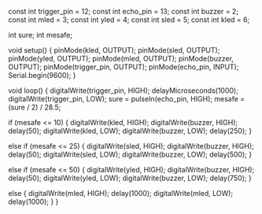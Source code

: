const int trigger_pin = 12;
const int echo_pin = 13;
const int buzzer = 2;
const int mled = 3;
const int yled = 4;
const int sled = 5;
const int kled = 6;

int sure;
int mesafe;

void setup() {
  pinMode(kled, OUTPUT);
  pinMode(sled, OUTPUT);
  pinMode(yled, OUTPUT);
  pinMode(mled, OUTPUT);
  pinMode(buzzer, OUTPUT);
  pinMode(trigger_pin, OUTPUT);
  pinMode(echo_pin, INPUT);
  Serial.begin(9600);
}

void loop() {
  digitalWrite(trigger_pin, HIGH);
  delayMicroseconds(1000);
  digitalWrite(trigger_pin, LOW);
  sure = pulseIn(echo_pin, HIGH);
  mesafe = (sure / 2) / 28.5;

  if (mesafe <= 10)
  {
    digitalWrite(kled, HIGH);
    digitalWrite(buzzer, HIGH);
    delay(50);
    digitalWrite(kled, LOW);
    digitalWrite(buzzer, LOW);
    delay(250);
  }

  else if (mesafe <= 25)
  {
    digitalWrite(sled, HIGH);
    digitalWrite(buzzer, HIGH);
    delay(50);
    digitalWrite(sled, LOW);
    digitalWrite(buzzer, LOW);
    delay(500);
  }

  else if (mesafe <= 50)
  {
    digitalWrite(yled, HIGH);
    digitalWrite(buzzer, HIGH);
    delay(50);
    digitalWrite(yled, LOW);
    digitalWrite(buzzer, LOW);
    delay(750);
  }

  else
  {
    digitalWrite(mled, HIGH);
    delay(1000);
    digitalWrite(mled, LOW);
    delay(1000);
  }
}

